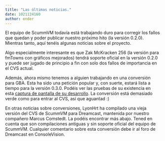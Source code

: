 ```yaml
---
title: "Las últimas noticias."
date: 1021124160
author: ender
---
```


El equipo de ScummVM todavía está trabajando duro para corregir los fallos que quedan y poder publicar nuestro próximo hito (la versión 0.2.0). Mientras tanto, aquí tenéis algunas noticias sobre el proyecto.  
  
Algo especialmente interesante es que Zak McKracken 256 (la versión para fmTowns con gráficos mejorados) tendrá soporte oficial en la versión 0.2.0 y puede ser jugado de principio a fin con solo dos fallos de importancia en el CVS actual.  
  
Además, ahora mismo tenemos a alguien trabajando en una conversión para GBA. Esta ha sido una petición popular y, con suerte, estará lista a tiempo para la versión 0.3.0. Podéis ver las pruebas de su existencia en esta [captura de pantalla de su desarrollo](http://www.bbrox.org/scummadv_by_ph0x_0427c.jpg). La conversión está demasiado verde como para entrar al CVS, así que aguantad :)  
  
En otras noticias sobre conversiones, LyonHrt ha compilado una vieja versión del CVS de ScummVM para Dreamcast, mantenida por nuestro compañero Marcus Comstedt. La podéis encontrar más abajo. Tened en cuenta que son compilaciones antiguas y sin soporte oficial del equipo de ScummVM. Cualquier comentario sobre esta conversión debe ir al foro de Dreamcast en ConsoleVision.
